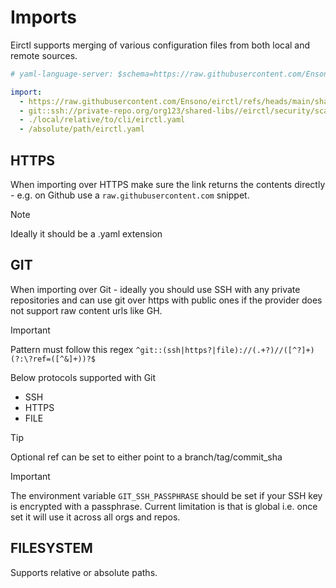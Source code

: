 # Imports

Eirctl supports merging of various configuration files from both local and remote sources.

```yaml
# yaml-language-server: $schema=https://raw.githubusercontent.com/Ensono/eirctl/refs/heads/main/schemas/schema_v1.json

import:
  - https://raw.githubusercontent.com/Ensono/eirctl/refs/heads/main/shared/infra/tf.yaml
  - git::ssh://private-repo.org/org123/shared-libs//eirctl/security/scaning.yaml?ref=v0.0.1
  - ./local/relative/to/cli/eirctl.yaml
  - /absolute/path/eirctl.yaml
```

## HTTPS

When importing over HTTPS make sure the link returns the contents directly - e.g. on Github use a `raw.githubusercontent.com` snippet.

> [!NOTE]
> Ideally it should be a .yaml extension

## GIT

When importing over Git - ideally you should use SSH with any private repositories and can use git over https with public ones if the provider does not support raw content urls like GH.

> [!IMPORTANT]
> Pattern must follow this regex `^git::(ssh|https?|file)://(.+?)//([^?]+)(?:\?ref=([^&]+))?$`

Below protocols supported with Git

- SSH
- HTTPS
- FILE

> [!TIP]
> Optional ref can be set to either point to a branch/tag/commit_sha

> [!IMPORTANT]
> The environment variable `GIT_SSH_PASSPHRASE` should be set if your SSH key is encrypted with a passphrase. 
> Current limitation is that is global i.e. once set it will use it across all orgs and repos.

## FILESYSTEM

Supports relative or absolute paths.

